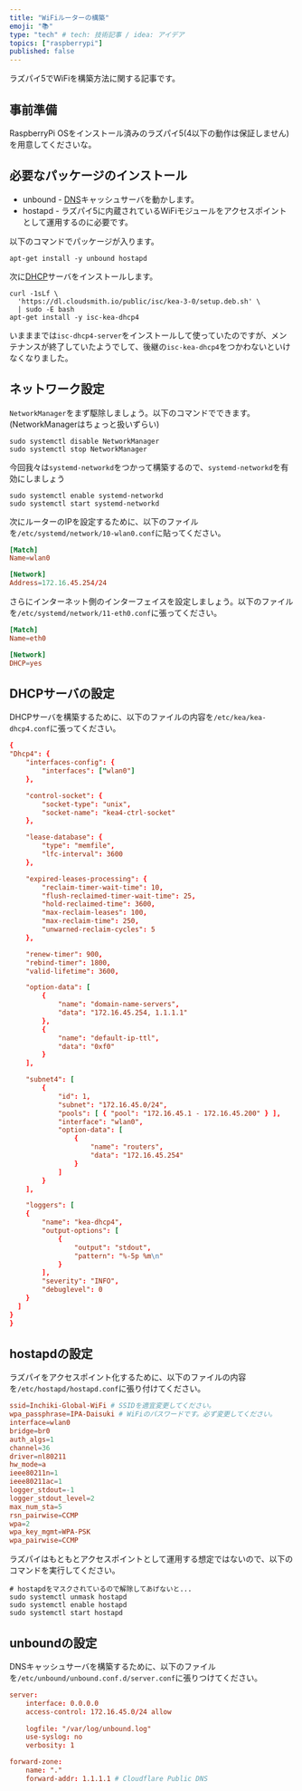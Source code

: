 ```yaml
---
title: "WiFiルーターの構築"
emoji: "📚"
type: "tech" # tech: 技術記事 / idea: アイデア
topics: ["raspberrypi"]
published: false
---
```

ラズパイ5でWiFiを構築方法に関する記事です。

## 事前準備
RaspberryPi OSをインストール済みのラズパイ5(4以下の動作は保証しません)を用意してくださいな。

## 必要なパッケージのインストール
- unbound - [DNS](https://www.nic.ad.jp/ja/newsletter/No22/080.html)キャッシュサーバを動かします。
- hostapd - ラズパイ5に内蔵されているWiFiモジュールをアクセスポイントとして運用するのに必要です。

以下のコマンドでパッケージが入ります。
```
apt-get install -y unbound hostapd
```

次に[DHCP](https://www.nic.ad.jp/ja/basics/terms/dhcp.html)サーバをインストールします。
```
curl -1sLf \
  'https://dl.cloudsmith.io/public/isc/kea-3-0/setup.deb.sh' \
  | sudo -E bash
apt-get install -y isc-kea-dhcp4
```

いまままでは`isc-dhcp4-server`をインストールして使っていたのですが、メンテナンスが終了していたようでして、後継の`isc-kea-dhcp4`をつかわないといけなくなりました。

## ネットワーク設定
`NetworkManager`をまず駆除しましょう。以下のコマンドでできます。(NetworkManagerはちょっと扱いずらい)
```
sudo systemctl disable NetworkManager
sudo systemctl stop NetworkManager
```

今回我々は`systemd-networkd`をつかって構築するので、`systemd-networkd`を有効にしましょう
```
sudo systemctl enable systemd-networkd
sudo systemctl start systemd-networkd
```

次にルーターのIPを設定するために、以下のファイルを`/etc/systemd/network/10-wlan0.conf`に貼ってください。
```conf:10-wlan0.conf
[Match]
Name=wlan0

[Network]
Address=172.16.45.254/24
```

さらにインターネット側のインターフェイスを設定しましょう。以下のファイルを`/etc/systemd/network/11-eth0.conf`に張ってください。
```conf:11-eth0.conf
[Match]
Name=eth0

[Network]
DHCP=yes
```

## DHCPサーバの設定
DHCPサーバを構築するために、以下のファイルの内容を`/etc/kea/kea-dhcp4.conf`に張ってください。
```json:kea-dhcp4.conf
{
"Dhcp4": {
    "interfaces-config": {
        "interfaces": ["wlan0"]
    },

    "control-socket": {
        "socket-type": "unix",
        "socket-name": "kea4-ctrl-socket"
    },

    "lease-database": {
        "type": "memfile",
        "lfc-interval": 3600
    },

    "expired-leases-processing": {
        "reclaim-timer-wait-time": 10,
        "flush-reclaimed-timer-wait-time": 25,
        "hold-reclaimed-time": 3600,
        "max-reclaim-leases": 100,
        "max-reclaim-time": 250,
        "unwarned-reclaim-cycles": 5
    },

    "renew-timer": 900,
    "rebind-timer": 1800,
    "valid-lifetime": 3600,

    "option-data": [
        {
            "name": "domain-name-servers",
            "data": "172.16.45.254, 1.1.1.1"
        },
        {
            "name": "default-ip-ttl",
            "data": "0xf0"
        }
    ],

    "subnet4": [
        {
            "id": 1,
            "subnet": "172.16.45.0/24",
            "pools": [ { "pool": "172.16.45.1 - 172.16.45.200" } ],
            "interface": "wlan0",
            "option-data": [
                {
                    "name": "routers",
                    "data": "172.16.45.254"
                }
            ]
        }
    ],

    "loggers": [
    {
        "name": "kea-dhcp4",
        "output-options": [
            {
                "output": "stdout",
                "pattern": "%-5p %m\n"
            }
        ],
        "severity": "INFO",
        "debuglevel": 0
    }
  ]
}
}
```

## hostapdの設定
ラズパイをアクセスポイント化するために、以下のファイルの内容を`/etc/hostapd/hostapd.conf`に張り付けてください。
```conf:hostapd.conf
ssid=Inchiki-Global-WiFi # SSIDを適宜変更してください。
wpa_passphrase=IPA-Daisuki # WiFiのパスワードです。必ず変更してください。
interface=wlan0
bridge=br0
auth_algs=1
channel=36
driver=nl80211
hw_mode=a
ieee80211n=1
ieee80211ac=1
logger_stdout=-1
logger_stdout_level=2
max_num_sta=5
rsn_pairwise=CCMP
wpa=2
wpa_key_mgmt=WPA-PSK
wpa_pairwise=CCMP
```

ラズパイはもともとアクセスポイントとして運用する想定ではないので、以下のコマンドを実行してください。
```
# hostapdをマスクされているので解除してあげないと...
sudo systemctl unmask hostapd
sudo systemctl enable hostapd
sudo systemctl start hostapd
```

## unboundの設定
DNSキャッシュサーバを構築するために、以下のファイルを`/etc/unbound/unbound.conf.d/server.conf`に張りつけてください。
```conf:server.conf
server:
    interface: 0.0.0.0
    access-control: 172.16.45.0/24 allow
    
    logfile: "/var/log/unbound.log"
    use-syslog: no
    verbosity: 1

forward-zone:
    name: "."  
    forward-addr: 1.1.1.1 # Cloudflare Public DNS
```